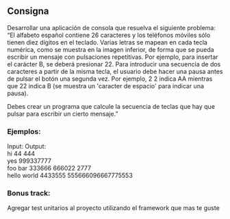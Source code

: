 ## Consigna
Desarrollar una aplicación de consola que resuelva el siguiente problema:
“El alfabeto español contiene 26 caracteres y los teléfonos móviles sólo tienen diez dígitos en el teclado. Varias letras se mapean en cada tecla numérica, como se muestra en la imagen inferior, de forma que se pueda escribir un mensaje con pulsaciones repetitivas. Por ejemplo, para insertar el carácter B, se deberá presionar 22. Para introducir una secuencia de dos caracteres a partir de la misma tecla, el usuario debe
hacer una pausa antes de pulsar el botón una segunda vez. Por ejemplo, 2 2 indica AA mientras que 22 indica B (se muestra un 'caracter de espacio' para indicar una pausa). 

Debes crear un programa que calcule la secuencia de teclas que hay que pulsar para escribir un cierto mensaje.”

### Ejemplos:
Input:       Output:  
hi           44 444  
yes          999337777  
foo bar      333666 666022 2777  
hello world  4433555 555666096667775553  


### Bonus track:
Agregar test unitarios al proyecto utilizando el framework que mas te guste
